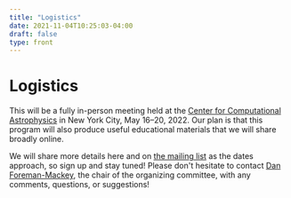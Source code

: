 ```yaml
---
title: "Logistics"
date: 2021-11-04T10:25:03-04:00
draft: false
type: front
---
```


# Logistics

This will be a fully in-person meeting held at the [Center for Computational Astrophysics](https://www.simonsfoundation.org/flatiron/center-for-computational-astrophysics) in New York City, May 16–20, 2022.
Our plan is that this program will also produce useful educational materials that we will share broadly online.

We will share more details here and on [the mailing list](https://docs.google.com/forms/d/e/1FAIpQLScJ1GsC-WMeOA0wUxsnf5kxwiHBIc_zU3WgPOGAmYCP4H3ZJQ/viewform?usp=sf_link) as the dates approach, so sign up and stay tuned!
Please don't hesitate to contact [Dan Foreman-Mackey](mailto:dforeman-mackey@flatironinstitute.org), the chair of the organizing committee, with any comments, questions, or suggestions!
